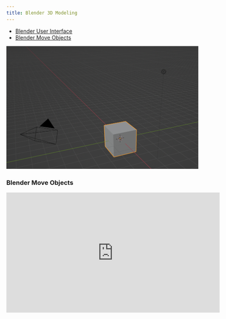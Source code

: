 ```yaml
---
title: Blender 3D Modeling
---
```


- [Blender User Interface](https://docs.blender.org/manual/en/dev/interface/index.html)
- [Blender Move Objects](https://youtu.be/t4MtOUyOkPM)

[![Blender default scene](./attachments/2023-blender-default-scene.png)](./attachments/2023-blender-default-scene.png)

<div class="video-grid">

<div class="video-card">

### Blender Move Objects

<div class="iframe-16-9-container">
<iframe class="youTubeIframe"  width="560" height="315" src="https://www.youtube.com/embed/t4MtOUyOkPM?rel=0" title="YouTube video player" frameborder="0" allow="accelerometer; autoplay; clipboard-write; encrypted-media; gyroscope; picture-in-picture; web-share" allowfullscreen></iframe>
</div>
</div>

</div>
